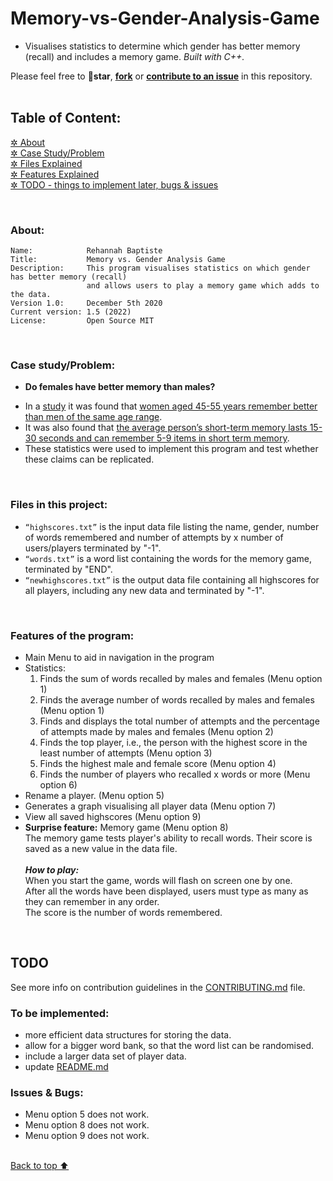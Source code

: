 # Memory-vs-Gender-Analysis-Game
* Visualises statistics to determine which gender has better memory (recall) and includes a memory game. *Built with C++.*

Please feel free to 🌟**star**, **[fork](/LICENSE)** or [**contribute to an issue**](https://github.com/Rehannah/Memory-vs-Gender-Analysis-Game/issues) in this repository.
<br/><br/>

## Table of Content:
[ ✲ About](#about) <br/>
[ ✲ Case Study/Problem](#case-studyproblem) <br/>
[ ✲ Files Explained](#files-in-this-project) <br/>
[ ✲ Features Explained](#features-of-the-program) <br/>
[ ✲ TODO - things to implement later, bugs & issues](#todo) <br/>

<br/>

### About:
```
Name:            Rehannah Baptiste
Title:           Memory vs. Gender Analysis Game
Description:     This program visualises statistics on which gender has better memory (recall) 
                 and allows users to play a memory game which adds to the data. 	
Version 1.0:     December 5th 2020
Current version: 1.5 (2022)
License:         Open Source MIT
```
<br/>

### Case study/Problem:
* **Do females have better memory than males?**
- In a [study](https://www.sciencedaily.com/releases/2016/11/161109112447.htm) it was found that [women aged 45-55 years remember better than men of the same age range](https://www.medicalnewstoday.com/articles/313998).
- It was also found that [the average person’s short-term memory lasts 15-30 seconds and can remember 5-9 items in short term memory](https://www.simplypsychology.org/short-term-memory.html).
- These statistics were used to implement this program and test whether these claims can be replicated.

<br/>

### Files in this project:
-	``“highscores.txt”`` is the input data file listing the name, gender, number of words remembered and number of attempts by x number of users/players terminated by "-1".
-	``“words.txt”`` is a word list containing the words for the memory game, terminated by "END".
-	``“newhighscores.txt”`` is the output data file containing all highscores for all players, including any new data and terminated by "-1".

<br/>

### Features of the program:
-	Main Menu to aid in navigation in the program
-	Statistics:
    1.	Finds the sum of words recalled by males and females (Menu option 1)
    2.	Finds the average number of words recalled by males and females (Menu option 1)
    3.	Finds and displays the total number of attempts and the percentage of attempts made by males and females (Menu option 2)
    4.	Finds the top player, i.e., the person with the highest score in the least number of attempts (Menu option 3)
    5.	Finds the highest male and female score (Menu option 4)
    6.	Finds the number of players who recalled x words or more (Menu option 6)
-	Rename a player. (Menu option 5)
-	Generates a graph visualising all player data (Menu option 7)
-	View all saved highscores (Menu option 9)
-	**Surprise feature:** Memory game (Menu option 8) <br/>
    The memory game tests player's ability to recall words. Their score is saved as a new value in the data file. <br/> <br/>
    ***How to play:*** <br/>
    When you start the game, words will flash on screen one by one. <br/>
    After all the words have been displayed, users must type as many as they can remember in any order. <br/>
    The score is the number of words remembered. <br/>
 
<br/>

## TODO
See more info on contribution guidelines in the [CONTRIBUTING.md](/CONTRIBUTING.md) file.
<br/>

### To be implemented:
- more efficient data structures for storing the data.
- allow for a bigger word bank, so that the word list can be randomised.
- include a larger data set of player data.
- update [README.md](/README.md)

### Issues & Bugs:
- Menu option 5 does not work.
- Menu option 8 does not work.
- Menu option 9 does not work.
<br/><br/>


[Back to top ⬆ ](#table-of-content)
